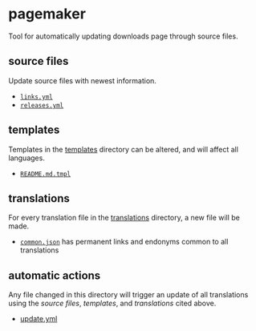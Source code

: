 # pagemaker
Tool for automatically updating downloads page through source files.

## source files
Update source files with newest information.
- [`links.yml`](./links.yml)
- [`releases.yml`](./releases.yml)

## templates
Templates in the [templates](./templates) directory can be altered, and will affect all languages.
- [`README.md.tmpl`](./templates/README.md.tmpl)

## translations
For every translation file in the [translations](./translations) directory, a new file will be made.
- [`common.json`](./translations/common.json) has permanent links and endonyms common to all translations

## automatic actions
Any file changed in this directory will trigger an update of all translations using the _source files_, _templates_, and _translations_ cited above.
- [update.yml](../.github/workflows/update.yml)
